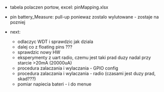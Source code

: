 - tabela polaczen portow, excel: pinMapping.xlsx
- pin battery_Measure: pull-up poniewaz zostalo wylutowane - zostaje na pozniej

- next:
	- odlaczyc WDT i sprawdzic jak dziala
	- dalej co z floating pins ???
	- sprawdzic nowy HW
	- eksperymenty z uart radio, czemu jest taki prad duzy nadal przy starcie >20mA (20000uA)
	- procedura zalaczania i wylaczania - GPIO config
	- procedura zalaczania i wylaczania - radio (czasami jest duzy prad, skad???)
	- pomiar napiecia bateri - i do menue